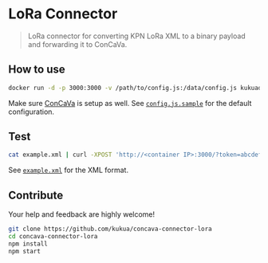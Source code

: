 # LoRa Connector

> LoRa connector for converting KPN LoRa XML to a binary payload and forwarding it to ConCaVa.

## How to use

```bash
docker run -d -p 3000:3000 -v /path/to/config.js:/data/config.js kukuadev/concava-connector-lora
```

Make sure [ConCaVa](https://github.com/kukua/concava) is setup as well.
See [`config.js.sample`](https://github.com/kukua/concava-connector-lora/tree/master/config.js.sample) for the default configuration.

## Test

```bash
cat example.xml | curl -XPOST 'http://<container IP>:3000/?token=abcdef0123456789abcdef0123456789' -H 'Content-Type: text/xml' --data @-
```

See [`example.xml`](https://github.com/kukua/concava-connector-lora/tree/master/example.xml) for the XML format.

## Contribute

Your help and feedback are highly welcome!

```bash
git clone https://github.com/kukua/concava-connector-lora
cd concava-connector-lora
npm install
npm start
```
